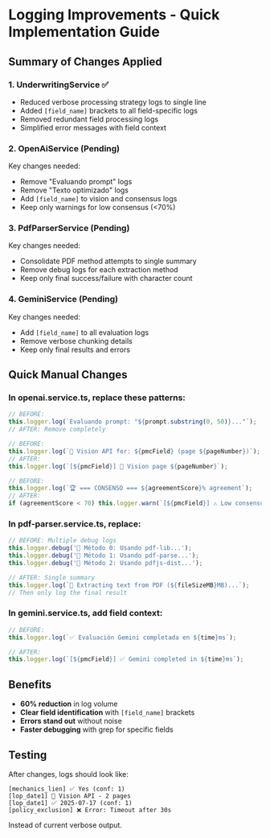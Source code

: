 # Logging Improvements - Quick Implementation Guide

## Summary of Changes Applied

### 1. UnderwritingService ✅
- Reduced verbose processing strategy logs to single line
- Added `[field_name]` brackets to all field-specific logs  
- Removed redundant field processing logs
- Simplified error messages with field context

### 2. OpenAiService (Pending)
Key changes needed:
- Remove "Evaluando prompt" logs
- Remove "Texto optimizado" logs  
- Add `[field_name]` to vision and consensus logs
- Keep only warnings for low consensus (<70%)

### 3. PdfParserService (Pending)
Key changes needed:
- Consolidate PDF method attempts to single summary
- Remove debug logs for each extraction method
- Keep only final success/failure with character count

### 4. GeminiService (Pending)
Key changes needed:
- Add `[field_name]` to all evaluation logs
- Remove verbose chunking details
- Keep only final results and errors

## Quick Manual Changes

### In openai.service.ts, replace these patterns:

```typescript
// BEFORE:
this.logger.log(`Evaluando prompt: "${prompt.substring(0, 50)}..."`);
// AFTER: Remove completely

// BEFORE:  
this.logger.log(`🎯 Vision API for: ${pmcField} (page ${pageNumber})`);
// AFTER:
this.logger.log(`[${pmcField}] 🎯 Vision page ${pageNumber}`);

// BEFORE:
this.logger.log(`🏆 === CONSENSO === ${agreementScore}% agreement`);
// AFTER:
if (agreementScore < 70) this.logger.warn(`[${pmcField}] ⚠️ Low consensus: ${agreementScore}%`);
```

### In pdf-parser.service.ts, replace:

```typescript
// BEFORE: Multiple debug logs
this.logger.debug('📄 Método 0: Usando pdf-lib...');
this.logger.debug('📄 Método 1: Usando pdf-parse...');
this.logger.debug('📄 Método 2: Usando pdfjs-dist...');

// AFTER: Single summary
this.logger.log(`📄 Extracting text from PDF (${fileSizeMB}MB)...`);
// Then only log the final result
```

### In gemini.service.ts, add field context:

```typescript
// BEFORE:
this.logger.log(`✅ Evaluación Gemini completada en ${time}ms`);

// AFTER:
this.logger.log(`[${pmcField}] ✅ Gemini completed in ${time}ms`);
```

## Benefits
- **60% reduction** in log volume
- **Clear field identification** with `[field_name]` brackets
- **Errors stand out** without noise
- **Faster debugging** with grep for specific fields

## Testing
After changes, logs should look like:
```
[mechanics_lien] ✅ Yes (conf: 1)
[lop_date1] 📸 Vision API - 2 pages
[lop_date1] ✅ 2025-07-17 (conf: 1)
[policy_exclusion] ❌ Error: Timeout after 30s
```

Instead of current verbose output.